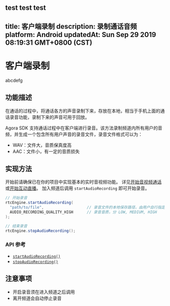 test test test
---
title: 客户端录制
description: 录制通话音频
platform: Android
updatedAt: Sun Sep 29 2019 08:19:31 GMT+0800 (CST)
---
# 客户端录制
abcdefg
## 功能描述

在通话的过程中，将通话各方的声音录制下来，存放在本地，相当于手机上面的通话录音功能，录制下来的声音可用于回放。

Agora SDK 支持通话过程中在客户端进行录音。该方法录制频道内所有用户的音频，并生成一个包含所有用户声音的录音文件，录音文件格式可以为：

- WAV：文件大，音质保真度高
- AAC：文件小，有一定的音质损失

## 实现方法

开始前请确保已在你的项目中实现基本的实时音视频功能。 详见[开始音视频通话](../../cn/Voice/start_call_android.md)或[开始互动直播](../../cn/Voice/start_live_android.md)。
加入频道后调用 `startAudioRecording` 即可开始录音。

```Java
// 开始录音
rtcEngine.startAudioRecording(
  "path/to/file",                   // 录音文件的本地保存路径，由用户自行指定，需精确到文件名及格式
  AUDIO_RECORDING_QUALITY_HIGH      // 录音音质，分 LOW, MEDIUM, HIGH
);

// 结束录音
rtcEngine.stopAudioRecording();
```

### API 参考

- [`startAudioRecording()`](https://docs.agora.io/cn/Voice/API%20Reference/java/classio_1_1agora_1_1rtc_1_1_rtc_engine.html#a44744695d723b7d18c704a57f828cddb)
- [`stopAudioRecording()`](https://docs.agora.io/cn/Voice/API%20Reference/java/classio_1_1agora_1_1rtc_1_1_rtc_engine.html#a2d751055a21611b3cf99fe39d24bb1a0)

## 注意事项

- 开启录音须在进入频道之后调用
- 离开频道会自动停止录音
